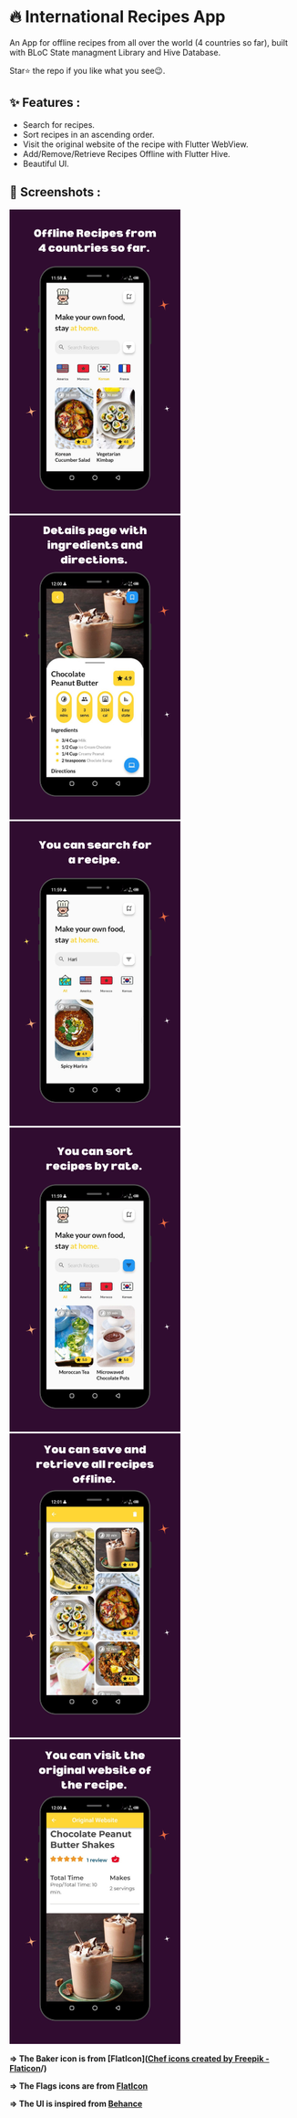 # 🔥 International Recipes App

An App for offline recipes from all over the world (4 countries so far), built with BLoC State managment Library and Hive Database.

Star⭐ the repo if you like what you see😉.

## ✨ Features :
- Search for recipes.
- Sort recipes in an ascending order.
- Visit the original website of the recipe with Flutter WebView.
- Add/Remove/Retrieve Recipes Offline with Flutter Hive.
- Beautiful UI.

## 📸 Screenshots :

<img src="screenshots/screenshot01.png" width="300"> <img src="screenshots/screenshot02.png" width="300"> <img src="screenshots/screenshot03.png" width="300">
<img src="screenshots/screenshot04.png" width="300"> <img src="screenshots/screenshot05.png" width="300"> <img src="screenshots/screenshot06.png" width="300">




**=> The Baker icon is from [FlatIcon](<a href="https://www.flaticon.com/free-icons/chef" title="chef icons">Chef icons created by Freepik - Flaticon</a>/)**

**=> The Flags icons are from [FlatIcon](https://www.flaticon.com/packs/flags-collection)**

**=> The UI is inspired from [Behance](https://www.behance.net/gallery/96301779/Mobile-App-Food-Recipe-Application)**





